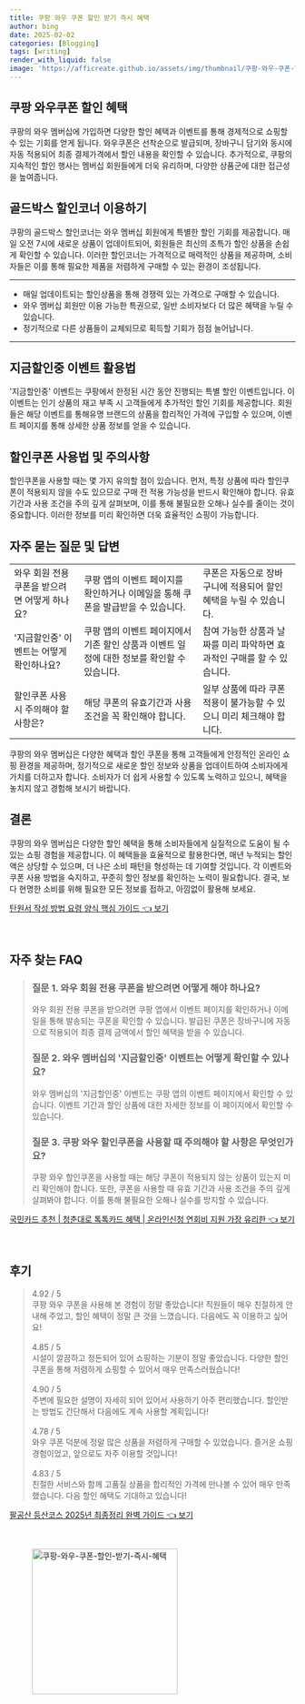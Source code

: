 ```yaml
---
title: 쿠팡 와우 쿠폰 할인 받기 즉시 혜택
author: bing
date: 2025-02-02
categories: [Blogging]
tags: [writing]
render_with_liquid: false
image: 'https://afficreate.github.io/assets/img/thumbnail/쿠팡-와우-쿠폰-할인-받기-즉시-혜택.webp'
---
```



<h2 id='쿠팡 와우쿠폰 할인 혜택'>쿠팡 와우쿠폰 할인 혜택</h2>

<p>쿠팡의 와우 멤버십에 가입하면 다양한 할인 혜택과 이벤트를 통해 경제적으로 쇼핑할 수 있는 기회를 얻게 됩니다. 와우쿠폰은 선착순으로 발급되며, 장바구니 담기와 동시에 자동 적용되어 최종 결제가격에서 할인 내용을 확인할 수 있습니다. 추가적으로, 쿠팡의 지속적인 할인 행사는 멤버십 회원들에게 더욱 유리하며, 다양한 상품군에 대한 접근성을 높여줍니다.</p>

<h2 id='골드박스 할인코너 이용하기'>골드박스 할인코너 이용하기</h2>

<p>쿠팡의 골드박스 할인코너는 와우 멤버십 회원에게 특별한 할인 기회를 제공합니다. 매일 오전 7시에 새로운 상품이 업데이트되어, 회원들은 최신의 초특가 할인 상품을 손쉽게 확인할 수 있습니다. 이러한 할인코너는 가격적으로 매력적인 상품을 제공하며, 소비자들은 이를 통해 필요한 제품을 저렴하게 구매할 수 있는 환경이 조성됩니다.</p>

<hr />

<ul>
    <li>매일 업데이트되는 할인상품을 통해 경쟁력 있는 가격으로 구매할 수 있습니다.</li>
    <li>와우 멤버십 회원만 이용 가능한 특권으로, 일반 소비자보다 더 많은 혜택을 누릴 수 있습니다.</li>
    <li>정기적으로 다른 상품들이 교체되므로 획득할 기회가 점점 늘어납니다.</li>
</ul>

<hr />

<h2 id='지금할인중 이벤트 활용법'>지금할인중 이벤트 활용법</h2>

<p>'지금할인중' 이벤트는 쿠팡에서 한정된 시간 동안 진행되는 특별 할인 이벤트입니다. 이 이벤트는 인기 상품의 재고 부족 시 고객들에게 추가적인 할인 기회를 제공합니다. 회원들은 해당 이벤트를 통해유명 브랜드의 상품을 합리적인 가격에 구입할 수 있으며, 이벤트 페이지를 통해 상세한 상품 정보를 얻을 수 있습니다.</p>

<h2 id='할인쿠폰 사용법 및 주의사항'>할인쿠폰 사용법 및 주의사항</h2>

<p>할인쿠폰을 사용할 때는 몇 가지 유의할 점이 있습니다. 먼저, 특정 상품에 따라 할인쿠폰이 적용되지 않을 수도 있으므로 구매 전 적용 가능성을 반드시 확인해야 합니다. 유효 기간과 사용 조건을 주의 깊게 살펴보며, 이를 통해 불필요한 오해나 실수를 줄이는 것이 중요합니다. 이러한 정보를 미리 확인하면 더욱 효율적인 쇼핑이 가능합니다.</p>

<h2 id='자주 묻는 질문 및 답변'>자주 묻는 질문 및 답변</h2>

<table>
    <tr>
        <td>와우 회원 전용 쿠폰을 받으려면 어떻게 하나요?</td>
        <td>쿠팡 앱의 이벤트 페이지를 확인하거나 이메일을 통해 쿠폰을 발급받을 수 있습니다.</td>
        <td>쿠폰은 자동으로 장바구니에 적용되어 할인 혜택을 누릴 수 있습니다.</td>
    </tr>
    <tr>
        <td>'지금할인중' 이벤트는 어떻게 확인하나요?</td>
        <td>쿠팡 앱의 이벤트 페이지에서 기존 할인 상품과 이벤트 일정에 대한 정보를 확인할 수 있습니다.</td>
        <td>참여 가능한 상품과 날짜를 미리 파악하면 효과적인 구매를 할 수 있습니다.</td>
    </tr>
    <tr>
        <td>할인쿠폰 사용 시 주의해야 할 사항은?</td>
        <td>해당 쿠폰의 유효기간과 사용 조건을 꼭 확인해야 합니다.</td>
        <td>일부 상품에 따라 쿠폰 적용이 불가능할 수 있으니 미리 체크해야 합니다.</td>
    </tr>
</table>

<p>쿠팡의 와우 멤버십은 다양한 혜택과 할인 쿠폰을 통해 고객들에게 안정적인 온라인 쇼핑 환경을 제공하며, 정기적으로 새로운 할인 정보와 상품을 업데이트하여 소비자에게 가치를 더하고자 합니다. 소비자가 더 쉽게 사용할 수 있도록 노력하고 있으니, 혜택을 놓치지 않고 경험해 보시기 바랍니다.</p>

<h2 id='결론'>결론</h2>

<p>쿠팡의 와우 멤버십은 다양한 할인 혜택을 통해 소비자들에게 실질적으로 도움이 될 수 있는 쇼핑 경험을 제공합니다. 이 혜택들을 효율적으로 활용한다면, 매년 누적되는 할인액은 상당할 수 있으며, 더 나은 소비 패턴을 형성하는 데 기여할 것입니다. 각 이벤트와 쿠폰 사용 방법을 숙지하고, 꾸준히 할인 정보를 확인하는 노력이 필요합니다. 결국, 보다 현명한 소비를 위해 필요한 모든 정보를 접하고, 아낌없이 활용해 보세요.</p>


<p><a class="click-button" title="탄원서 작성 방법 요령 양식 핵심 가이드" href="https://afficreate.github.io/posts/%ED%83%84%EC%9B%90%EC%84%9C-%EC%9E%91%EC%84%B1-%EB%B0%A9%EB%B2%95-%EC%9A%94%EB%A0%B9-%EC%96%91%EC%8B%9D-%ED%95%B5%EC%8B%AC-%EA%B0%80%EC%9D%B4%EB%93%9C/" rel="dofollow">탄원서 작성 방법 요령 양식 핵심 가이드 👈 보기</a></p><br>
<h2 id='자주_찾는_FAQ'>자주 찾는 FAQ</h2>
<div itemscope="" itemtype="https://schema.org/FAQPage"> 
<blockquote> 
<div itemscope="" itemprop="mainEntity" itemtype="https://schema.org/Question"> 
<h3 itemprop="name">질문 1. 와우 회원 전용 쿠폰을 받으려면 어떻게 해야 하나요?</h3> 
<div itemscope="" itemprop="acceptedAnswer" itemtype="https://schema.org/Answer"> 
<span itemprop="text"> 
<p>와우 회원 전용 쿠폰을 받으려면 쿠팡 앱에서 이벤트 페이지를 확인하거나 이메일을 통해 발송되는 쿠폰을 확인할 수 있습니다. 발급된 쿠폰은 장바구니에 자동으로 적용되어 최종 결제 금액에서 할인 혜택을 받을 수 있습니다.</p> 
</span> 
</div> 
</div> 
<div itemscope="" itemprop="mainEntity" itemtype="https://schema.org/Question"> 
<h3 itemprop="name">질문 2. 와우 멤버십의 '지금할인중' 이벤트는 어떻게 확인할 수 있나요?</h3> 
<div itemscope="" itemprop="acceptedAnswer" itemtype="https://schema.org/Answer"> 
<span itemprop="text"> 
<p>와우 멤버십의 '지금할인중' 이벤트는 쿠팡 앱의 이벤트 페이지에서 확인할 수 있습니다. 이벤트 기간과 할인 상품에 대한 자세한 정보를 이 페이지에서 확인할 수 있습니다.</p> 
</span> 
</div> 
</div> 
<div itemscope="" itemprop="mainEntity" itemtype="https://schema.org/Question"> 
<h3 itemprop="name">질문 3. 쿠팡 와우 할인쿠폰을 사용할 때 주의해야 할 사항은 무엇인가요?</h3> 
<div itemscope="" itemprop="acceptedAnswer" itemtype="https://schema.org/Answer"> 
<span itemprop="text"> 
<p>쿠팡 와우 할인쿠폰을 사용할 때는 해당 쿠폰이 적용되지 않는 상품이 있는지 미리 확인해야 합니다. 또한, 쿠폰을 사용할 때 유효 기간과 사용 조건을 주의 깊게 살펴봐야 합니다. 이를 통해 불필요한 오해나 실수를 방지할 수 있습니다.</p> 
</span> 
</div> 
</div> 
</blockquote> 
</div>
<p><a class="click-button" title="국민카드 추천 | 청춘대로 톡톡카드 혜택 | 온라인신청 연회비 지원 가장 유리한" href="https://afficreate.github.io/posts/%EA%B5%AD%EB%AF%BC%EC%B9%B4%EB%93%9C-%EC%B6%94%EC%B2%9C-%EC%B2%AD%EC%B6%98%EB%8C%80%EB%A1%9C-%ED%86%A1%ED%86%A1%EC%B9%B4%EB%93%9C-%ED%98%9C%ED%83%9D-%EC%98%A8%EB%9D%BC%EC%9D%B8%EC%8B%A0%EC%B2%AD-%EC%97%B0%ED%9A%8C%EB%B9%84-%EC%A7%80%EC%9B%90-%EA%B0%80%EC%9E%A5-%EC%9C%A0%EB%A6%AC%ED%95%9C/" rel="dofollow">국민카드 추천 | 청춘대로 톡톡카드 혜택 | 온라인신청 연회비 지원 가장 유리한 👈 보기</a></p><br>
<h2 id='후기'>후기</h2>
<div itemscope itemtype="https://schema.org/Product">
  <blockquote>
  <div itemprop="review" itemscope itemtype="https://schema.org/Review">
      <div itemprop="reviewRating" itemscope itemtype="https://schema.org/Rating"> <span itemprop="ratingValue">4.92</span> / <span itemprop="bestRating">5</span> </div>
      <span itemprop="reviewBody">쿠팡 와우 쿠폰을 사용해 본 경험이 정말 좋았습니다! 직원들이 매우 친절하게 안내해 주었고, 할인 혜택이 정말 큰 것을 느꼈습니다. 다음에도 꼭 이용하고 싶어요!</span>
  </div>
  <br>
  <div itemprop="review" itemscope itemtype="https://schema.org/Review">
      <div itemprop="reviewRating" itemscope itemtype="https://schema.org/Rating"> <span itemprop="ratingValue">4.85</span> / <span itemprop="bestRating">5</span> </div>
      <span itemprop="reviewBody">시설이 깔끔하고 정돈되어 있어 쇼핑하는 기분이 정말 좋았습니다. 다양한 할인 쿠폰을 통해 저렴하게 쇼핑할 수 있어서 매우 만족스러웠습니다!</span>
  </div>
  <br>
  <div itemprop="review" itemscope itemtype="https://schema.org/Review">
      <div itemprop="reviewRating" itemscope itemtype="https://schema.org/Rating"> <span itemprop="ratingValue">4.90</span> / <span itemprop="bestRating">5</span> </div>
      <span itemprop="reviewBody">주변에 필요한 설명이 자세히 되어 있어서 사용하기 아주 편리했습니다. 할인받는 방법도 간단해서 다음에도 계속 사용할 계획입니다!</span>
  </div>
  <br>
  <div itemprop="review" itemscope itemtype="https://schema.org/Review">
      <div itemprop="reviewRating" itemscope itemtype="https://schema.org/Rating"> <span itemprop="ratingValue">4.78</span> / <span itemprop="bestRating">5</span> </div>
      <span itemprop="reviewBody">와우 쿠폰 덕분에 정말 많은 상품을 저렴하게 구매할 수 있었습니다. 즐거운 쇼핑 경험이었고, 앞으로도 자주 이용할 것입니다!</span>
  </div>
  <br>
  <div itemprop="review" itemscope itemtype="https://schema.org/Review">
      <div itemprop="reviewRating" itemscope itemtype="https://schema.org/Rating"> <span itemprop="ratingValue">4.83</span> / <span itemprop="bestRating">5</span> </div>
      <span itemprop="reviewBody">친절한 서비스와 함께 고품질 상품을 합리적인 가격에 만나볼 수 있어 매우 만족했습니다. 다음 할인 혜택도 기대하고 있습니다!</span>
  </div>
  </blockquote>
</div>
<p><a class="click-button" title="팔공산 등산코스 2025년 최종정리 완벽 가이드" href="https://afficreate.github.io/posts/%ED%8C%94%EA%B3%B5%EC%82%B0-%EB%93%B1%EC%82%B0%EC%BD%94%EC%8A%A4-2025%EB%85%84-%EC%B5%9C%EC%A2%85%EC%A0%95%EB%A6%AC-%EC%99%84%EB%B2%BD-%EA%B0%80%EC%9D%B4%EB%93%9C/" rel="dofollow">팔공산 등산코스 2025년 최종정리 완벽 가이드 👈 보기</a></p><br>
<figure class="image"><img src="https://afficreate.github.io/assets/img/thumbnail/쿠팡-와우-쿠폰-할인-받기-즉시-혜택.webp" alt="쿠팡-와우-쿠폰-할인-받기-즉시-혜택" width="256" height="256"></figure>